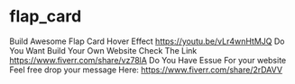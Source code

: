 # flap_card
Build Awesome Flap Card Hover Effect https://youtu.be/vLr4wnHtMJQ
Do You Want Build Your Own Website Check The Link https://www.fiverr.com/share/vz78lA
Do You Have Essue For your website Feel free drop your message Here: https://www.fiverr.com/share/2rDAVV

